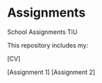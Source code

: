 # Assignments
School Assignments TiU

This repository includes my:

[CV]

[Assignment 1]
[Assignment 2]
